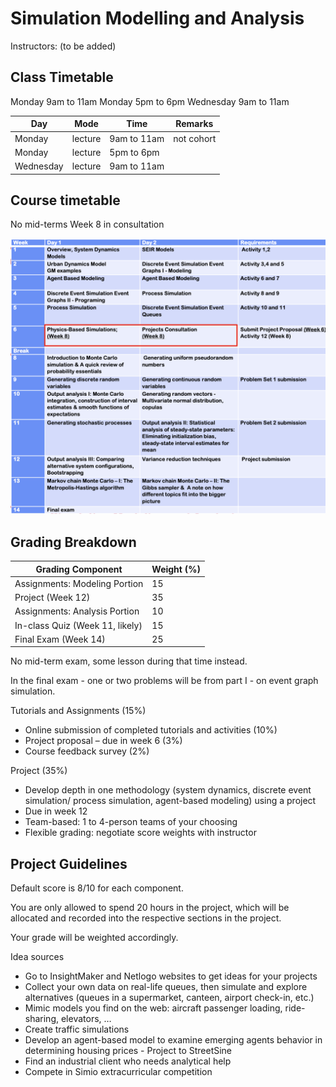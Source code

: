 # Simulation Modelling and Analysis

Instructors: (to be added)

## Class Timetable

Monday 9am to 11am
Monday 5pm to 6pm
Wednesday 9am to 11am



| Day       | Mode    | Time        | Remarks    |
| --------- | ------- | ----------- | ---------- |
| Monday    | lecture | 9am to 11am | not cohort |
| Monday    | lecture | 5pm to 6pm  |            |
| Wednesday | lecture | 9am to 11am |            |

## Course timetable

No mid-terms
Week 8 in consultation

![image-20190916093851819](assets/image-20190916093851819.png)



## Grading Breakdown

| Grading Component               | Weight (%) |
| ------------------------------- | ---------- |
| Assignments: Modeling Portion   | 15         |
| Project (Week 12)               | 35         |
| Assignments: Analysis Portion   | 10         |
| In-class Quiz (Week 11, likely) | 15         |
| Final Exam (Week 14)            | 25         |

No mid-term exam, some lesson during that time instead.

In the final exam - one or two problems will be from part I - on event graph simulation.

Tutorials and Assignments (15%) 

- Online submission of completed tutorials and activities (10%) 
- Project proposal – due in week 6 (3%) 
- Course feedback survey (2%) 



Project (35%) 

- Develop depth in one methodology (system dynamics, discrete event simulation/ process simulation, agent-based modeling) using a project
- Due in week 12
- Team-based: 1 to 4-person teams of your choosing
- Flexible grading: negotiate score weights with instructor



## Project Guidelines

Default score is 8/10 for each component.

You are only allowed to spend 20 hours in the project, which will be allocated and recorded into the respective sections in the project.

Your grade will be weighted accordingly.



Idea sources

- Go to InsightMaker and Netlogo websites to get ideas for your projects 
- Collect your own data on real-life queues, then simulate and explore alternatives (queues in a supermarket, canteen, airport check-in, etc.) 
- Mimic models you find on the web: aircraft passenger loading, ride-sharing, elevators, … 
- Create traffic simulations 
- Develop an agent-based model to examine emerging agents behavior in determining housing prices - Project to StreetSine 
- Find an industrial client who needs analytical help 
- Compete in Simio extracurricular competition



